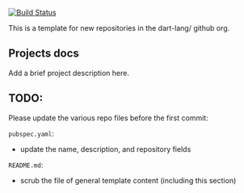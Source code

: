 [![Build Status](https://github.com/dart-lang/dartlang_project_templates/workflows/Dart/badge.svg)](https://github.com/dart-lang/dartlang_project_templates/actions)

This is a template for new repositories in the dart-lang/ github org.

## Projects docs

Add a brief project description here.

## TODO:

Please update the various repo files before the first commit:

`pubspec.yaml`:
- update the name, description, and repository fields

`README.md`:
- scrub the file of general template content (including this section)
